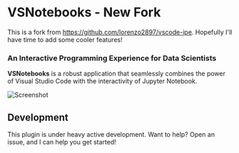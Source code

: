 # VSNotebooks - New Fork

This is a fork from https://github.com/lorenzo2897/vscode-ipe. Hopefully I'll have time to add some cooler features!

### An Interactive Programming Experience for Data Scientists

**VSNotebooks** is a robust application that seamlessly combines the power of
Visual Studio Code with the interactivity of Jupyter Notebook.

![Screenshot](https://github.com/lorenzo2897/vscode-ipe/blob/master/screenshot.png?raw=true)

## Development 
This plugin is under heavy active development. Want to help? Open an issue, and I can help you get started!
